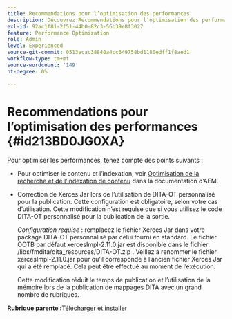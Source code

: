```yaml
---
title: Recommendations pour l’optimisation des performances
description: Découvrez Recommendations pour l’optimisation des performances
exl-id: 92ac1f81-2f51-44b0-82c3-56b39e8f3027
feature: Performance Optimization
role: Admin
level: Experienced
source-git-commit: 0513ecac38840a4cc649758bd1180edff1f8aed1
workflow-type: tm+mt
source-wordcount: '149'
ht-degree: 0%

---
```


# Recommendations pour l’optimisation des performances {#id213BD0JG0XA}

Pour optimiser les performances, tenez compte des points suivants :

- Pour optimiser le contenu et l’indexation, voir [Optimisation de la recherche et de l’indexation de contenu](https://experienceleague.adobe.com/docs/experience-manager-cloud-service/operations/indexing.html?lang=fr) dans la documentation d’AEM.

- Correction de Xerces Jar lors de l’utilisation de DITA-OT personnalisé pour la publication. Cette configuration est obligatoire, selon votre cas d’utilisation. Cette modification n’est requise que si vous utilisez le code DITA-OT personnalisé pour la publication de la sortie.

  *Configuration requise* : remplacez le fichier Xerces Jar dans votre package DITA-OT personnalisé par celui fourni en standard. Le fichier OOTB par défaut xercesImpl-2.11.0.jar est disponible dans le fichier /libs/fmdita/dita\_resources/DITA-OT.zip . Veillez à renommer le fichier xercesImpl-2.11.0.jar pour qu’il corresponde à l’ancien fichier Xerces Jar qui a été remplacé. Cela peut être effectué au moment de l’exécution.

  Cette modification réduit le temps de publication et l’utilisation de la mémoire lors de la publication de mappages DITA avec un grand nombre de rubriques.


**Rubrique parente :**&#x200B;[ Télécharger et installer](download-install.md)
